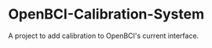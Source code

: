 OpenBCI-Calibration-System
==========================
A project to add calibration to OpenBCI's current interface.
